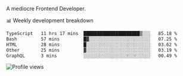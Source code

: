 A mediocre Frontend Developer.

📊 Weekly development breakdown
<!--START_SECTION:waka-->

```txt
TypeScript   11 hrs 17 mins  █████████████████████▒░░░   85.18 %
Bash         57 mins         █▓░░░░░░░░░░░░░░░░░░░░░░░   07.25 %
HTML         28 mins         █░░░░░░░░░░░░░░░░░░░░░░░░   03.62 %
Other        25 mins         ▓░░░░░░░░░░░░░░░░░░░░░░░░   03.19 %
GraphQL      3 mins          ░░░░░░░░░░░░░░░░░░░░░░░░░   00.49 %
```

<!--END_SECTION:waka-->

<img src="https://gpvc.arturio.dev/iqbalfasri" alt="Profile views"/>
